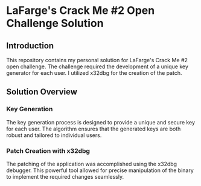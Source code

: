 # LaFarge's Crack Me \#2 Open Challenge Solution
## Introduction
This repository contains my personal solution for LaFarge's Crack Me #2 open challenge. The challenge required the development of a unique key generator for each user. I utilized x32dbg for the creation of the patch.

## Solution Overview
### Key Generation
The key generation process is designed to provide a unique and secure key for each user. The algorithm ensures that the generated keys are both robust and tailored to individual users.

### Patch Creation with x32dbg
The patching of the application was accomplished using the x32dbg debugger. This powerful tool allowed for precise manipulation of the binary to implement the required changes seamlessly.
